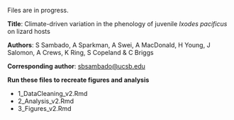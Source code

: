 
Files are in progress. 

**Title**: Climate-driven variation in the phenology of juvenile _Ixodes pacificus_ on lizard hosts

**Authors**: S Sambado, A Sparkman, A Swei, A MacDonald, H Young, J Salomon, A Crews, K Ring, S Copeland & C Briggs

**Corresponding author**: sbsambado@ucsb.edu 

**Run these files to recreate figures and analysis**

+ 1_DataCleaning_v2.Rmd
+ 2_Analysis_v2.Rmd
+ 3_Figures_v2.Rmd


